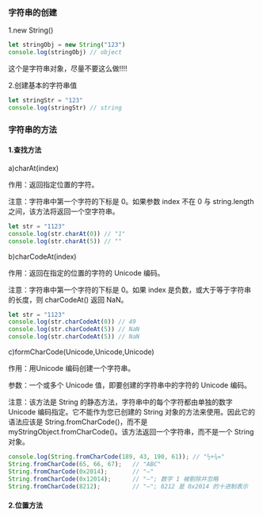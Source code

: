 ### 字符串的创建

1.new String()

```javascript
let stringObj = new String("123")
console.log(stringObj) // object
```

这个是字符串对象，尽量不要这么做!!!!

2.创建基本的字符串值

```javascript
let stringStr = "123"
console.log(stringStr) // string
```

### 字符串的方法

#### 1.查找方法

a)charAt(index)

作用：返回指定位置的字符。

注意：字符串中第一个字符的下标是 0。如果参数 index 不在 0 与 string.length 之间，该方法将返回一个空字符串。

```javascript
let str = "1123"
console.log(str.charAt(0)) // "1"
console.log(str.charAt(5)) // ""
```

b)charCodeAt(index)

作用：返回在指定的位置的字符的 Unicode 编码。

注意：字符串中第一个字符的下标是 0。如果 index 是负数，或大于等于字符串的长度，则 charCodeAt() 返回 NaN。

```javascript
let str = "1123"
console.log(str.charCodeAt(0)) // 49
console.log(str.charCodeAt(5)) // NaN
console.log(str.charCodeAt(5)) // NaN
```

c)formCharCode(Unicode,Unicode,Unicode)

作用：用Unicode 编码创建一个字符串。

参数：一个或多个 Unicode 值，即要创建的字符串中的字符的 Unicode 编码。

注意：该方法是 String 的静态方法，字符串中的每个字符都由单独的数字 Unicode 编码指定。它不能作为您已创建的 String 对象的方法来使用。因此它的语法应该是 String.fromCharCode()，而不是myStringObject.fromCharCode()。该方法返回一个字符串，而不是一个  String 对象。

```javascript
console.log(String.fromCharCode(189, 43, 190, 61)); // "½+¾="
String.fromCharCode(65, 66, 67);   // "ABC"
String.fromCharCode(0x2014);       // "—"
String.fromCharCode(0x12014);      // "—"; 数字 1 被剔除并忽略
String.fromCharCode(8212);         // "—"; 8212 是 0x2014 的十进制表示
```

#### 2.位置方法

